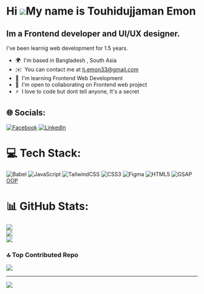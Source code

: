 Hi ![](https://user-images.githubusercontent.com/18350557/176309783-0785949b-9127-417c-8b55-ab5a4333674e.gif)My name is Touhidujjaman Emon
==========================================================================================================================================

Im a Frontend developer and UI/UX designer.
--------------------------------------

I've been learnig web development for 1.5 years.

*   🌍  I'm based in Bangladesh , South Asia
*   ✉️  You can contact me at [tj.emon33@gmail.com](mailto:tj.emon33@gmail.com)
*   🧠  I'm learning Frontend Web Development
*   🤝  I'm open to collaborating on Frontend web project
*   ⚡  I love to code but dont tell anyone, It's a secret

## 🌐 Socials:
[![Facebook](https://img.shields.io/badge/Facebook-%231877F2.svg?logo=Facebook&logoColor=white)](https://facebook.com/TouhidujjamanEmon33) [![LinkedIn](https://img.shields.io/badge/LinkedIn-%230077B5.svg?logo=linkedin&logoColor=white)](https://linkedin.com/in/touhidujjaman-emon) 

# 💻 Tech Stack:
![Babel](https://img.shields.io/badge/Babel-F9DC3e?style=for-the-badge&logo=babel&logoColor=black) ![JavaScript](https://img.shields.io/badge/javascript-%23323330.svg?style=for-the-badge&logo=javascript&logoColor=%23F7DF1E)  ![TailwindCSS](https://img.shields.io/badge/tailwindcss-%2338B2AC.svg?style=for-the-badge&logo=tailwind-css&logoColor=white) ![CSS3](https://img.shields.io/badge/css3-%231572B6.svg?style=for-the-badge&logo=css3&logoColor=white) ![Figma](https://img.shields.io/badge/figma-%23F24E1E.svg?style=for-the-badge&logo=figma&logoColor=white) ![HTML5](https://img.shields.io/badge/html5-%23E34F26.svg?style=for-the-badge&logo=html5&logoColor=white) ![GSAP](https://img.shields.io/badge/GSAP-%23Green?style=for-the-badge&logo=greensock&logoColor=white) [OOP](https://img.shields.io/badge/OOP-Object--Oriented%20Programming-blue.svg)

# 📊 GitHub Stats:
![](https://github-readme-stats.vercel.app/api?username=Touhidujjaman-Emon&theme=dark&hide_border=false&include_all_commits=false&count_private=false)<br/>
![](https://github-readme-streak-stats.herokuapp.com/?user=Touhidujjaman-Emon&theme=dark&hide_border=false)<br/>
![](https://github-readme-stats.vercel.app/api/top-langs/?username=Touhidujjaman-Emon&theme=dark&hide_border=false&include_all_commits=false&count_private=false&layout=compact)

### 🔝 Top Contributed Repo
![](https://github-contributor-stats.vercel.app/api?username=Touhidujjaman-Emon&limit=5&theme=dark&combine_all_yearly_contributions=true)

---
[![](https://visitcount.itsvg.in/api?id=Touhidujjaman-Emon&icon=5&color=6)](https://visitcount.itsvg.in)

<!-- Proudly created with GPRM ( https://gprm.itsvg.in ) -->
